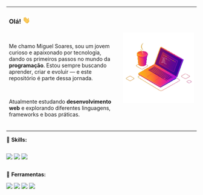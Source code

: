 
<table>
  <tr>
    <td align="left" valign="middle" width="60%">
      <h3>Olá! <img width="20px" src="assets/to_readme/hi.gif" alt="Emoji de Olá"></h3>
      <br>
      <p>
        Me chamo Miguel Soares, sou um jovem curioso e apaixonado por tecnologia, dando os primeiros passos no mundo da <strong>programação</strong>.
        Estou sempre buscando aprender, criar e evoluir — e este repositório é parte dessa jornada.
      </p>
      <br>
      <p>
        Atualmente estudando <strong>desenvolvimento web</strong> e explorando diferentes linguagens, frameworks e boas práticas.
      </p>
      <br>
    </td>
    <td align="center" valign="middle" width="40%">
      <img src="assets/to_readme/notebookiconmigueldevpe.gif" alt="Notebook com café" width="350px"
    </td>
  </tr>
</table>

:brain: **Skills:** <br>

<div style="display: inline-block">

  <img src="https://img.shields.io/badge/HTML5-E34F26?style=for-the-badge&logo=html5&logoColor=white"> <img src="https://img.shields.io/badge/CSS3-1572B6?style=for-the-badge&logo=css3&logoColor=white"> <img src="https://img.shields.io/badge/JavaScript-F7DF1E?style=for-the-badge&logo=javascript&logoColor=black">

</div>

:toolbox: **Ferramentas:** <br>

<div>
  <img src="https://img.shields.io/badge/Visual%20Studio%20Code-0078d7.svg?style=for-the-badge&logo=visual-studio-code&logoColor=white"> <img src="https://img.shields.io/badge/Windows-0078D6?style=for-the-badge&logo=windows&logoColor=white"> <img src="https://img.shields.io/badge/gimp-5C5543?style=for-the-badge&logo=gimp&logoColor=white"> <img src="https://img.shields.io/badge/Brave-FF1B2D?style=for-the-badge&logo=Brave&logoColor=white">  
</div>

</div>
